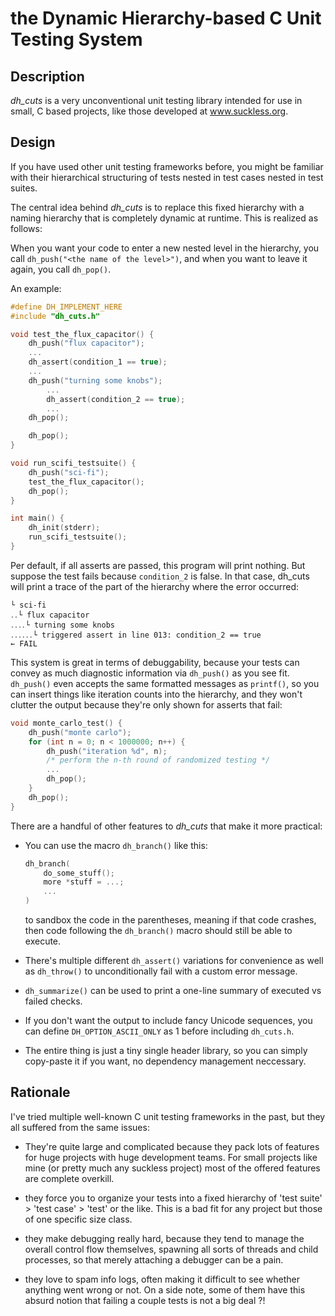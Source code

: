 # the Dynamic Hierarchy-based C Unit Testing System

## Description

*dh_cuts* is a very unconventional unit testing library intended for use
in small, C based projects, like those developed at www.suckless.org.

## Design

If you have used other unit testing frameworks before, you might be
familiar with their hierarchical structuring of tests nested in test cases
nested in test suites.

The central idea behind *dh_cuts* is to replace this fixed hierarchy
with a naming hierarchy that is completely dynamic at runtime.
This is realized as follows:

When you want your code to enter a new nested level in the hierarchy,
you call `dh_push("<the name of the level>")`,
and when you want to leave it again, you call `dh_pop()`.

An example:

```c
#define DH_IMPLEMENT_HERE
#include "dh_cuts.h"

void test_the_flux_capacitor() {
    dh_push("flux capacitor");
    ...
    dh_assert(condition_1 == true);
    ...
    dh_push("turning some knobs");
        ...
        dh_assert(condition_2 == true);
        ...
    dh_pop();

    dh_pop();
}

void run_scifi_testsuite() {
    dh_push("sci-fi");
    test_the_flux_capacitor();
    dh_pop();
}

int main() {
    dh_init(stderr);
    run_scifi_testsuite();
}
```

Per default, if all asserts are passed, this program will print nothing.
But suppose the test fails because `condition_2` is false. In that case, dh_cuts
will print a trace of the part of the hierarchy where the error occurred:

```
└ sci-fi
․․└ flux capacitor
․․․․└ turning some knobs
․․․․․․└ triggered assert in line 013: condition_2 == true               ← FAIL
```

This system is great in terms of debuggability, because your tests can convey
as much diagnostic information via `dh_push()` as you see fit.
`dh_push()` even accepts the same formatted messages as `printf()`, so you can
insert things like iteration counts into the hierarchy, and they won't clutter
the output because they're only shown for asserts that fail:

```c
void monte_carlo_test() {
    dh_push("monte carlo");
    for (int n = 0; n < 1000000; n++) {
        dh_push("iteration %d", n);
        /* perform the n-th round of randomized testing */
        ...
        dh_pop();
    }
    dh_pop();
}
```

There are a handful of other features to *dh_cuts* that make it more practical:

- You can use the macro `dh_branch()` like this:
  ```c
  dh_branch(
      do_some_stuff();
      more *stuff = ...;
      ...
  )
  ```
  to sandbox the code in the parentheses, meaning if that code crashes,
  then code following the `dh_branch()` macro should still be able to execute.

- There's multiple different `dh_assert()` variations for convenience as
  well as `dh_throw()` to unconditionally fail with a custom error
  message.

- `dh_summarize()` can be used to print a one-line summary of executed
  vs failed checks.

- If you don't want the output to include fancy Unicode sequences, you
  can define `DH_OPTION_ASCII_ONLY` as 1 before including `dh_cuts.h`.

- The entire thing is just a tiny single header library, so you can
simply copy-paste it if you want, no dependency management neccessary.

## Rationale

I've tried multiple well-known C unit testing frameworks in the past,
but they all suffered from the same issues:

- They're quite large and complicated because they pack lots of
  features for huge projects with huge development teams.
  For small projects like mine (or pretty much any suckless project)
  most of the offered features are complete overkill.

- they force you to organize your tests into a fixed hierarchy of
  'test suite' > 'test case' > 'test' or the like.
  This is a bad fit for any project but those of one specific size class.

- they make debugging really hard, because they tend to manage the
  overall control flow themselves,
  spawning all sorts of threads and child processes, so that merely
  attaching a debugger can be a pain.

- they love to spam info logs, often making it difficult to see
  whether anything went wrong or not.
  On a side note, some of them have this absurd notion that failing a
  couple tests is not a big deal ?!
